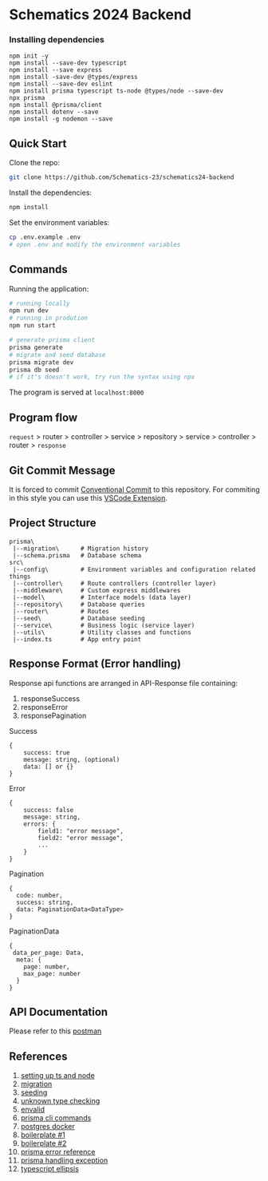 # Schematics 2024 Backend
### Installing dependencies
```
npm init -y
npm install --save-dev typescript
npm install --save express
npm install -save-dev @types/express
npm install --save-dev eslint
npm install prisma typescript ts-node @types/node --save-dev
npx prisma
npm install @prisma/client
npm install dotenv --save
npm install -g nodemon --save
```
## Quick Start
Clone the repo:
```bash
git clone https://github.com/Schematics-23/schematics24-backend
```
Install the dependencies:
```bash
npm install
```
Set the environment variables:
```bash
cp .env.example .env
# open .env and modify the environment variables
```

## Commands
Running the application:
```bash
# running locally
npm run dev
# running in prodution
npm run start
```
```bash
# generate prisma client
prisma generate
# migrate and seed database
prisma migrate dev
prisma db seed
# if it's doesn't work, try run the syntax using npx
```
The program is served at `localhost:8000`

## Program flow  
`request` > router > controller > service > repository > service > controller > router > `response`  

## Git Commit Message

It is forced to commit [Conventional Commit](https://www.conventionalcommits.org/en/v1.0.0/) to this repository. For commiting in this style you can use this [VSCode Extension](https://marketplace.visualstudio.com/items?itemName=vivaxy.vscode-conventional-commits).

## Project Structure
```
prisma\
 |--migration\      # Migration history
 |--schema.prisma   # Database schema
src\
 |--config\         # Environment variables and configuration related things
 |--controller\     # Route controllers (controller layer)
 |--middleware\     # Custom express middlewares
 |--model\          # Interface models (data layer)
 |--repository\     # Database queries 
 |--router\         # Routes
 |--seed\           # Database seeding
 |--service\        # Business logic (service layer)
 |--utils\          # Utility classes and functions
 |--index.ts        # App entry point
```

## Response Format (Error handling)
Response api functions are arranged in API-Response file containing:  
1. responseSuccess
2. responseError
3. responsePagination 

Success
```
{
    success: true
    message: string, (optional)
    data: [] or {}
}

```

Error
```
{
    success: false
    message: string,
    errors: {
        field1: "error message",
        field2: "error message",
        ...
    }
}

```

Pagination
```
{
  code: number,
  success: string,
  data: PaginationData<DataType>
}
```

PaginationData
```
{
 data_per_page: Data,
  meta: {
    page: number,
    max_page: number
  }
}
```

## API Documentation
Please refer to this [postman](https://documenter.getpostman.com/view/32470266/2s9YymFitx)

## References
1. [setting up ts and node](https://www.digitalocean.com/community/tutorials/setting-up-a-node-project-with-typescript)  
2. [migration](https://www.prisma.io/docs/guides/migrate/developing-with-prisma-migrate)  
3. [seeding](https://www.prisma.io/docs/guides/migrate/seed-database)  
4. [unknown type checking](https://marketsplash.com/tutorials/typescript/typescript-unknown-vs-any/)  
5. [envalid](https://www.npmjs.com/package/envalid)  
6. [prisma cli commands](https://www.prisma.io/docs/reference/api-reference/command-reference)  
7. [postgres docker](https://medium.com/nerd-for-tech/how-to-set-up-prisma-with-a-local-docker-postgres-container-9e0958d08544)  
8. [boilerplate #1](https://github.com/pshaddel/ts-express-prisma#readme)  
9. [boilerplate #2](https://github.com/antonio-lazaro/prisma-express-typescript-boilerplate/tree/main)  
10. [prisma error reference](https://www.prisma.io/docs/reference/api-reference/error-reference#prismaclientknownrequesterror)  
11. [prisma handling exception](https://www.prisma.io/docs/concepts/components/prisma-client/handling-exceptions-and-errors)  
12. [typescript ellipsis](https://www.tutorialsteacher.com/typescript/rest-parameters)